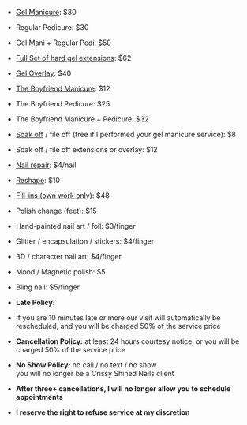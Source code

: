 
* [Gel Manicure](https://www.instagram.com/p/B1mXB6ZlCEd/): $30
* Regular Pedicure: $30
* Gel Mani \+ Regular Pedi: $50

* [Full Set of hard gel extensions](https://www.instagram.com/p/Bsl7XThlQd2/): $62

* [Gel Overlay](https://www.instagram.com/p/Bo2oGdbhX_R/): $40

* [The Boyfriend Manicure](https://www.instagram.com/p/BQ_nNczlOC9/): $12
* The Boyfriend Pedicure: $25
* The Boyfriend Manicure \+ Pedicure: $32

* [Soak off](https://www.instagram.com/p/BMXVMnRhzVl/) / file off (free if I performed your gel manicure service): $8
* Soak off / file off extensions or overlay: $12
* [Nail repair](https://www.instagram.com/p/BTEiXW4FfAT/): $4/nail
* [Reshape](https://www.instagram.com/p/BurdaLzlaWQ/): $10
* [Fill-ins (own work only)](https://www.instagram.com/p/Bt6ZidTl9e4/): $48
* Polish change (feet): $15

* Hand-painted nail art / foil: $3/finger
* Glitter / encapsulation / stickers: $4/finger
* 3D / character nail art: $4/finger
* Mood / Magnetic polish: $5
* Bling nail: $5/finger

* **Late Policy:**
* If you are 10 minutes late or more our visit will automatically be rescheduled, and you will be charged 50% of the service price
* **Cancellation Policy:** at least 24 hours courtesy notice, or you will be charged 50% of the service price
* **No Show Policy:** no call / no text / no show<br/>you will no longer be a Crissy Shined Nails client
* **After three+ cancellations, I will no longer allow you to schedule appointments**
* **I reserve the right to refuse service at my discretion**
